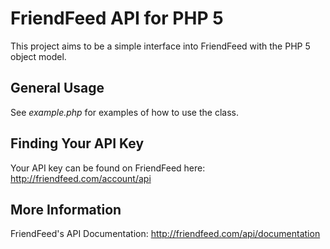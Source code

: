 # FriendFeed API for PHP 5 #

This project aims to be a simple interface into FriendFeed with the PHP 5 object model.

## General Usage ##

See *example.php* for examples of how to use the class.

## Finding Your API Key ##

Your API key can be found on FriendFeed here:
http://friendfeed.com/account/api

## More Information ##

FriendFeed's API Documentation:
http://friendfeed.com/api/documentation
